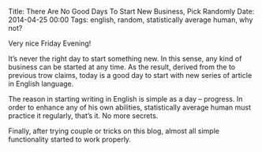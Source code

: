 Title: There Are No Good Days To Start New Business, Pick Randomly
Date: 2014-04-25 00:00
Tags: english, random, statistically average human, why not?

Very nice Friday Evening!

It’s never the right day to start something new. In this sense, any kind of business can be started at any time. As the result, derived from the to previous trow claims, today is a good day to start with new series of article in English language.

The reason in starting writing in English is simple as a day – progress. In order to enhance any of his own abilities, statistically average human must practice it regularly, that’s it. No more secrets.

Finally, after trying couple or tricks on this blog, almost all simple functionality started to work properly.
